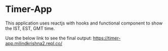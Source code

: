 # Timer-App
This application uses reactjs with hooks and functional component to show the IST, EST, GMT time.

Use the below link to see the final output:
https://timer-app.milindkrishna2.repl.co/
